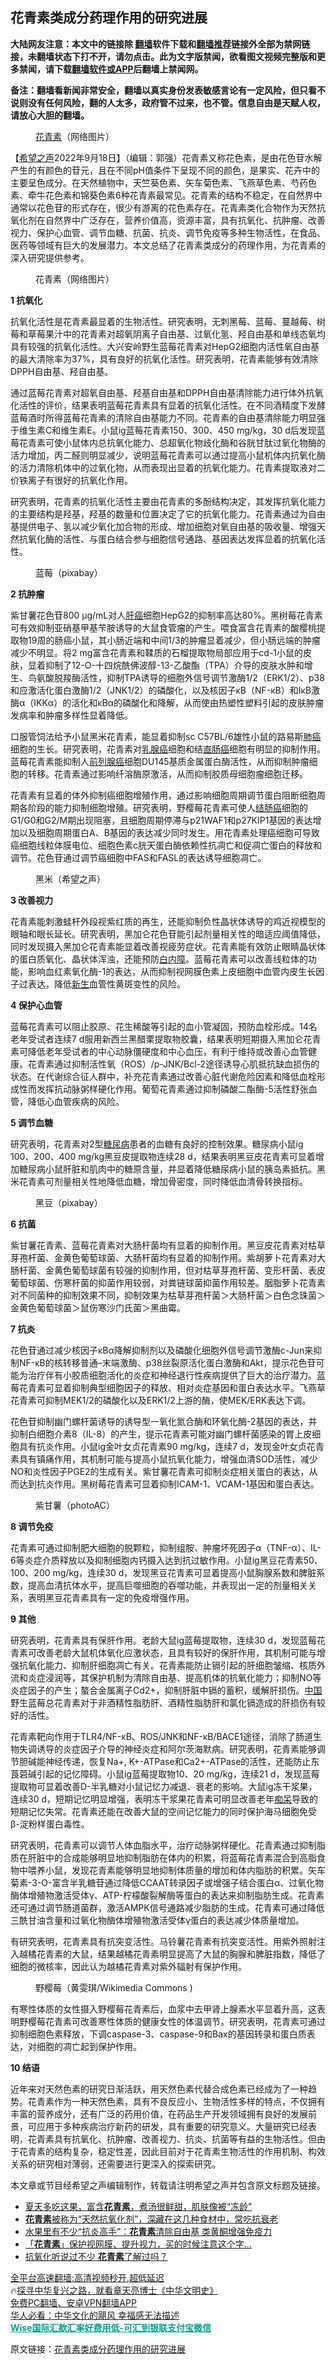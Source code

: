  <!-- 面包屑导航 --> <h2>花青素类成分药理作用的研究进展</h2> <p class="notice"><b>大陆网友注意：本文中的链接除 <a href="https://github.com/bannedbook/fanqiang" >翻墙</a>软件下载和<a href="https://github.com/killgcd/justmysocks/blob/master/README.md">翻墙推荐</a>链接外全部为禁网链接，未翻墙状态下打不开，请勿点击。此为文字版禁闻，欲看图文视频完整版和更多禁闻，请下载<a href="https://github.com/bannedbook/fanqiang">翻墙软件或APP</a>后翻墙上禁闻网。</p><p>备注：翻墙看新闻非常安全，翻墙以真实身份发表敏感言论有一定风险，但只看不说则没有任何风险，翻的人太多，政府管不过来，也不管。信息自由是天赋人权，请放心大胆的翻墙。</b></p>  <div class="entry"> <figure><figcaption><a href="https://www.bannedbook.org/bnews/tag/%E8%8A%B1%E9%9D%92%E7%B4%A0/" class="st_tag internal_tag" rel="tag" title="标签 花青素 下的日志">花青素</a>（网络图片）</figcaption></figure> <p>【<span class='wp_keywordlink_affiliate'><a href="https://www.soundofhope.org" title="希望之声" target="_blank">希望之声</a></span>2022年9月18日】（编辑：郭强）花青素又称花色素，是由花色苷水解产生的有颜色的苷元，且在不同pH值条件下呈现不同的颜色，是果实、花卉中的主要呈色成分。在天然植物中，天竺葵色素、矢车菊色素、飞燕草色素、芍药色素、牵牛花色素和锦葵色素6种花青素最常见。花青素的结构不稳定，在自然界中通常以花色苷的形式存在，很少有游离的花色素存在。花青素类化合物作为天然抗氧化剂在自然界中广泛存在，营养价值高，资源丰富，具有抗氧化、抗肿瘤、改善视力、保护心血管、调节血糖、抗菌、抗炎、调节免疫等多种生物活性，在食品、医药等领域有巨大的发展潜力。本文总结了花青素类成分的药理作用，为花青素的深入研究提供参考。</p> <figure><figcaption>花青素（网络图片）</figcaption></figure> <p><strong>1 抗氧化</strong></p> <p>抗氧化活性是花青素最显着的生物活性。研究表明，无刺黑莓、蓝莓、蔓越莓、树莓和草莓果汁中的花青素对超氧阴离子自由基、过氧化氢、羟自由基和单线态氧均具有较强的抗氧化活性。大兴安岭野生蓝莓花青素对HepG2细胞内活性氧自由基的最大清除率为37%，具有良好的抗氧化活性。研究表明，花青素能够有效清除DPPH自由基、羟自由基。</p> <p>通过蓝莓花青素对超氧自由基、羟基自由基和DPPH自由基清除能力进行体外抗氧化活性的评价，结果表明蓝莓花青素具有显着的抗氧化活性。在不同酒精度下发酵蓝莓酒时所得蓝莓花青素的清除自由基能力不同。花青素的自由基清除能力明显强于维生素C和维生素E。小鼠ig蓝莓花青素150、300、450 mg/kg，30 d后发现蓝莓花青素可使小鼠体内总抗氧化能力、总超氧化物歧化酶和谷胱甘肽过氧化物酶的活力增加，丙二醛则明显减少，说明蓝莓花青素可以通过提高小鼠机体内抗氧化酶的活力清除机体中的过氧化物，从而表现出显着的抗氧化能力。花青素提取液对二价铁离子有很好的抗氧化作用。</p> <p>研究表明，花青素的抗氧化活性主要由花青素的多酚结构决定，其发挥抗氧化能力的主要结构是羟基，羟基的数量和位置决定了它的抗氧化能力。花青素通过为自由基提供电子、氢以减少氧化加合物的形成、增加细胞对氧自由基的吸收量、增强天然抗氧化酶的活性、与蛋白结合参与细胞信号通路、基因表达发挥显着的抗氧化活性。</p> <figure><figcaption>蓝莓（pixabay）</figcaption></figure> <p><strong>2 抗肿瘤</strong></p> <p>紫甘薯花色苷800 μg/mL对人<a href="https://www.bannedbook.org/bnews/tag/%E8%82%9D%E7%99%8C/" class="st_tag internal_tag" rel="tag" title="标签 肝癌 下的日志">肝癌</a>细胞HepG2的抑制率高达80%。黑树莓花青素可有效抑制亚硝基甲基苄胺诱导的大鼠食管瘤的产生。喂食富含花青素的酸樱桃提取物19周的肠癌小鼠，其小肠近端和中间1/3的肿瘤显着减少，但小肠远端的肿瘤减少不明显。将2 mg富含花青素和鞣质的石榴提取物局部应用于cd-1小鼠的皮肤，显着抑制了12-O-十四烷酰佛波醇-13-乙酸酯（TPA）介导的皮肤水肿和增生、鸟氨酸脱羧酶活性，抑制TPA诱导的细胞外信号调节激酶1/2（ERK1/2）、p38和应激活化蛋白激酶1/2（JNK1/2）的磷酸化，以及核因子κB（NF-κB）和IκB激酶α（IKKα）的活化和κBα的磷酸化和降解，从而使由热塑性塑料引起的皮肤肿瘤发病率和肿瘤多样性显着降低。</p> <p>口服管饲法给予小鼠黑米花青素，能显着抑制sc C57BL/6雄性小鼠的路易斯<a href="https://www.bannedbook.org/bnews/tag/%e8%82%ba%e7%99%8c/" class="st_tag internal_tag" rel="tag" title="标签 肺癌 下的日志">肺癌</a>细胞的生长。研究表明，花青素对<a href="https://www.bannedbook.org/bnews/tag/%E4%B9%B3%E8%85%BA%E7%99%8C/" class="st_tag internal_tag" rel="tag" title="标签 乳腺癌 下的日志">乳腺癌</a>细胞和结<a href="https://www.bannedbook.org/bnews/tag/%E7%9B%B4%E8%82%A0%E7%99%8C/" class="st_tag internal_tag" rel="tag" title="标签 直肠癌 下的日志">直肠癌</a>细胞有明显的抑制作用。蓝莓花青素能抑制人<a href="https://www.bannedbook.org/bnews/tag/%E5%89%8D%E5%88%97%E8%85%BA%E7%99%8C/" class="st_tag internal_tag" rel="tag" title="标签 前列腺癌 下的日志">前列腺癌</a>细胞DU145基质金属蛋白酶活性，从而抑制肿瘤细胞的转移。花青素通过影响纤溶酶原激活，从而抑制胶质母细胞瘤细胞迁移。</p>  <p>花青素有显着的体外抑制癌细胞增殖作用，通过影响细胞周期调节蛋白阻断细胞周期各阶段的能力抑制细胞增殖。研究表明，野樱莓花青素可使人<a href="https://www.bannedbook.org/bnews/tag/%E7%BB%93%E8%82%A0%E7%99%8C/" class="st_tag internal_tag" rel="tag" title="标签 结肠癌 下的日志">结肠癌</a>细胞的G1/G0和G2/M期出现阻塞，且细胞周期停滞与p21WAF1和p27KIP1基因的表达增加以及细胞周期蛋白A、B基因的表达减少同时发生。用花青素处理癌细胞可导致癌细胞线粒体膜电位、细胞色素c胱天蛋白酶依赖性抗凋亡和促凋亡蛋白的释放和调节。花色苷通过调节癌细胞中FAS和FASL的表达诱导细胞凋亡。</p> <figure><figcaption>黑米（希望之声）</figcaption></figure> <p><strong>3 改善视力</strong></p> <p>花青素能刺激蛙杆外段视紫红质的再生，还能抑制负性晶状体诱导的鸡近视模型的眼轴和眼长延长。研究表明，黑加仑花色苷能引起剂量相关性的暗适应阈值降低，同时发现摄入黑加仑花青素能显着改善视疲劳症状。花青素能有效防止眼睛晶状体的蛋白质氧化、晶状体浑浊，还能预防<a href="https://www.bannedbook.org/bnews/tag/%e7%99%bd%e5%86%85%e9%9a%9c/" class="st_tag internal_tag" rel="tag" title="标签 白内障 下的日志">白内障</a>。蓝莓花青素可以改善线粒体的功能，影响血红素氧化酶-1的表达，从而抑制视网膜色素上皮细胞中血管内皮生长因子过表达，降低<span class='wp_keywordlink'><a href="https://www.bannedbook.org/forum2/topic1642.html" title="正见网《新生》" target="_blank">新生</a></span>血管性黄斑变性的风险。</p> <p><strong>4 保护心血管</strong></p> <p>蓝莓花青素可以阻止胶原、花生稀酸等引起的血小管凝固，预防血栓形成。14名老年受试者连续7 d服用新西兰黑醋栗提取物胶囊，结果表明短期摄入黑加仑花青素可降低老年受试者的中心动脉僵硬度和中心血压，有利于维持或改善心血管健康。花青素通过抑制活性氧（ROS）/p-JNK/Bcl-2途径诱导心肌抵抗缺血损伤的状态。在代谢综合征人群中，补充花青素通过改善心脏代谢危险因素和降低血栓形成性而发挥抗动脉粥样硬化作用。葡萄花青素通过抑制磷酸二酯酶-5活性舒张血管，降低心血管疾病的风险。</p> <p><strong>5 调节血糖</strong></p> <p>研究表明，花青素对2型<a href="https://www.bannedbook.org/bnews/tag/%e7%b3%96%e5%b0%bf%e7%97%85/" class="st_tag internal_tag" rel="tag" title="标签 糖尿病 下的日志">糖尿病</a>患者的血糖有良好的控制效果。糖尿病小鼠ig 100、200、400 mg/kg黑豆皮提取物连续28 d，结果表明黑豆皮花青素可显着增加糖尿病小鼠肝脏和肌肉中的糖原含量，并显着降低糖尿病小鼠的胰岛素抵抗。黑米花青素可剂量相关性地降低血糖，增加骨密度，同时降低血清骨转换指标。</p> <figure><figcaption>黑豆（pixabay）</figcaption></figure> <p><strong>6 抗菌</strong></p>  <p>紫甘薯花青素、蓝莓花青素对大肠杆菌均有显着的抑制作用。黑豆皮花青素对枯草芽孢杆菌、金黄色葡萄球菌、大肠杆菌均有显着的抑制作用。紫胡萝卜花青素对大肠杆菌、金黄色葡萄球菌有较强的抑制作用，但对枯草芽孢杆菌、变形杆菌、表皮葡萄球菌、伤寒杆菌的抑菌作用较弱，对粪链球菌抑菌作用较差。胭脂萝卜花青素对不同菌种的抑制效果不同，抑制效果为枯草芽孢杆菌＞大肠杆菌＞白色念珠菌＞金黄色葡萄球菌＞鼠伤寒沙门氏菌＞黑曲霉。</p> <p><strong>7 抗炎</strong></p> <p>花色苷通过减少核因子κBα降解抑制剂以及磷酸化细胞外信号调节激酶c-Jun来抑制NF-κB的核转移普通–末端激酶、p38丝裂原活化蛋白激酶和Akt，提示花色苷可能为治疗伴有小胶质细胞活化的炎症和神经退行性疾病提供了巨大的治疗潜力。蓝莓花青素可显着抑制典型细胞因子的释放、相对炎症基因和蛋白表达水平。飞燕草花青素可抑制MEK1/2的磷酸化以及ERK1/2上游的酶，使MEK/ERK表达下调。</p> <p>花色苷抑制幽门螺杆菌诱导的诱导型一氧化氮合酶和环氧化酶-2基因的表达，并抑制白细胞介素8（IL-8）的产生，提示花青素可能对幽门螺杆菌感染的胃上皮细胞具有抗炎作用。小鼠ig金叶女贞花青素90 mg/kg，连续7 d，发现金叶女贞花青素具有镇痛作用，其机制可能与提高小鼠抗氧化能力，增强血清SOD活性，减少NO和炎性因子PGE2的生成有关。紫甘薯花青素可抑制炎症相关蛋白的表达，从而达到抗炎作用。黑树莓花青素可显着抑制ICAM-1、VCAM-1基因和蛋白表达。</p> <figure><figcaption>紫甘薯（photoAC）</figcaption></figure> <p><strong>8 调节免疫</strong></p> <p>花青素可通过抑制肥大细胞的脱颗粒，抑制组胺、肿瘤坏死因子α（TNF-α）、IL-6等炎症介质释放以及抑制细胞内钙摄入达到抗过敏作用。小鼠ig黑豆花青素50、100、200 mg/kg，连续30 d，发现黑豆花青素可显着提高小鼠胸腺系数和脾脏系数，提高血清抗体水平，提高巨噬细胞的吞噬功能，并表现出一定的剂量相关关系，表明黑豆花青素具有一定的免疫增强作用。</p> <p><strong>9 其他</strong></p> <p>研究表明，花青素具有保肝作用。老龄大鼠ig蓝莓提取物，连续30 d，发现蓝莓花青素可改善老龄大鼠机体氧化应激状态，且具有较好的保肝作用，其机制可能与增强抗氧化能力、抑制肝细胞凋亡有关。花青素能防止镉引起的肝细胞皱缩、核质外流和炎症浸润等，其保护机制为清除自由基、提高机体的抗氧化能力；抑制NO等炎症因子的产生；螯合金属离子Cd2+，抑制肝脏中镉的蓄积，缓解肝损伤。<span class='wp_keywordlink_affiliate'><a href="https://www.bannedbook.org/" title="中国" target="_blank">中国</a></span>野生蓝莓总花青素对于非酒精性脂肪肝、酒精性脂肪肝和氯化镉造成的肝损伤有较好的活性。</p>  <p>花青素靶向作用于TLR4/NF-κB、ROS/JNK和NF-κB/BACE1途径，消除了肠道生物失调诱导的炎症因子介导的神经炎症和阿尔茨海默病。研究表明，花青素能够调节胆碱能神经传递，恢复Na+, K+-ATPase和Ca2+-ATPase的活性，还能防止东莨菪碱引起的记忆障碍。小鼠ig蓝莓提取物10、20 mg/kg，连续21 d，发现蓝莓提取物可显着改善D-半乳糖对小鼠记忆力减退、衰老的影响。大鼠ig冻干浆果，连续30 d，短期记忆明显增强，表明冻干浆果花青素可明显改善老年<a href="https://www.bannedbook.org/bnews/tag/%E7%97%B4%E5%91%86/" class="st_tag internal_tag" rel="tag" title="标签 痴呆 下的日志">痴呆</a>导致的短期记忆失常。花青素还能在改善大鼠的空间记忆能力的同时保护海马细胞免受β-淀粉样蛋白毒性。</p> <p>研究表明，花青素可以调节人体血脂水平，治疗动脉粥样硬化。花青素通过抑制脂质在肝脏中的合成能够明显地抑制脂肪在体内的积累，将蓝莓花青素混合到高脂食物中喂养小鼠，发现花青素能够明显地抑制体质量的增加和体内脂肪的积累。矢车菊素-3-O-富含半乳糖苷通过降低CCAAT转录因子或增强子结合蛋白α、过氧化物酶体增殖物激活受体γ、ATP-柠檬酸裂解酶等蛋白的表达来抑制脂肪生成。花青素还可通过调节肠道菌群，激活AMPK信号通路减少脂肪的生成。花青素可通过降低三酰甘油含量和过氧化物酶体增殖物激活受体γ蛋白的表达减少体质量增加。</p> <p>有研究表明，花青素具有抗突变活性。马铃薯花青素有抗突变活性。用紫外照射注入越橘花青素的大鼠，结果越橘花青素明显提高了大鼠的胸腺和脾脏指数，降低了细胞的微核率，因此认为越橘花青素对紫外辐射有保护作用。</p> <figure><figcaption>野樱莓（黄雯琪/Wikimedia Commons )</figcaption></figure> <p>有寒性体质的女性摄入野樱莓花青素后，血浆中去甲肾上腺素水平显着升高，这表明野樱莓花青素可改善寒性体质的健康女性的体温调节。研究表明，花青素可通过抑制细胞色素释放，下调caspase-3、caspase-9和Bax的基因转录和蛋白质表达，对细胞的凋亡起到保护作用。</p> <p><strong>10 结语</strong></p> <p>近年来对天然色素的研究日渐活跃，用天然色素代替合成色素已经成为了一种趋势。花青素作为一种天然色素，具有不良反应小、生物活性多样的特点，不仅拥有丰富的营养成分，还有广泛的药用价值，在药品生产开发领域拥有良好的发展前景，可应用于多种疾病治疗新药的研发，具有重要的研究意义。大量研究已经表明，花青素具有抗氧化、抗肿瘤、改善视力、抗炎、抗菌等有益的生物活性。但由于花青素的结构复杂，稳定性差，因此目前对于花青素生物活性的作用机制、构效关系的研究相对薄弱，还需要进行更深入的探索研究。</p> <p>本文章或节目经希望之声编辑制作，转载请注明希望之声并包含原文标题及链接。 </p> <div id="taboola-mid-1"></div>  <ul class='op-related-articles' title='相关阅读'> <li><a href='https://www.bannedbook.org/bnews/lifebaike/20210530/1556703.html' target='_blank'>夏天多吃这果，富含<b>花青素</b>，煮汤很鲜甜，肌肤像被“冻龄”</a></li> <li><a href='https://www.bannedbook.org/bnews/health/20210429/1535853.html' target='_blank'><b>花青素</b>被称为“天然抗氧化剂”，深藏在这几种食材中，常吃抗衰老</a></li> <li><a href='https://www.bannedbook.org/bnews/health/20200905/1391263.html' target='_blank'>水果里有不少“抗炎高手”：<b>花青素</b>清除自由基 类黄酮增强免疫力</a></li> <li><a href='https://www.bannedbook.org/bnews/comments/20200618/1346786.html' target='_blank'>「<b>花青素</b>」保护视网膜、提升视力，买的时候注意这个字...</a></li> <li><a href='https://www.bannedbook.org/bnews/health/20191016/1207909.html' target='_blank'>抗氧化听说过不少 <b>花青素</b>了解过吗？</a></li> </ul> <p class="texttj"> <a href="https://github.com/bannedbook/fanqiang/wiki/V2ray%E6%9C%BA%E5%9C%BA" target="_blank">全平台高速翻墙:高清视频秒开,超低延迟</a><br/> 🔥<a href="https://www.bannedbook.org/bnews/comments/20220808/1768773.html" target="_blank">探寻中华复兴之路，就看章天亮博士《中华文明史》</a><br/> <a href="https://github.com/bannedbook/fanqiang/wiki/%E7%A6%81%E9%97%BB%E7%BD%91%E5%AE%89%E5%8D%93%E7%BF%BB%E5%A2%99%E6%96%B0%E9%97%BBAPP" target="_blank">免费PC翻墙、安卓VPN翻墙APP</a><br/> <a href="https://www.bannedbook.org/bnews/comments/20220220/1694796.html" target="_blank">华人必看：中华文化的飓风 幸福感无法描述</a><br/> <b onclick="window.open('https://wise.prf.hn/click/camref:1011lqFCW/creativeref:1011l61212')" style="cursor:pointer;color:#00A191;text-decoration:underline;font-weight: bold;">Wise国际汇款汇率好费用低-可汇到银联支付宝微信</b> </p> <p>原文链接：<a class="src_link"  href="https://www.soundofhope.org/post/653438" target="_blank">花青素类成分药理作用的研究进展</a></p><a name='sharetosocial'></a>  <div style="margin-bottom:5px;padding-bottom:5px;clear:both"> <div id="archive-pix-1" class="banner-ads"> <!-- AuctionX Display platform tag START --> <div id="27602x728x90x621x_ADSLOT1" clicktrack="%%CLICK_URL_ESC%%"></div>  <!-- AuctionX Display platform tag END --> </div> <div id="archive-pix-2" class="banner-ads"> <!-- AuctionX Display platform tag START --> <div id="27556x300x250x621x_ADSLOT1" clicktrack="%%CLICK_URL_ESC%%" style="margin:0 auto;text-align:center"></div>  <!-- AuctionX Display platform tag END --> </div> </div>  <div id="archive-pix-1" class="banner-ads"> <!-- AuctionX Display platform tag START --> <div id="27603x728x90x621x_ADSLOT1" clicktrack="%%CLICK_URL_ESC%%"></div>  <!-- AuctionX Display platform tag END --> </div> </div><!--END ENTRY--> 